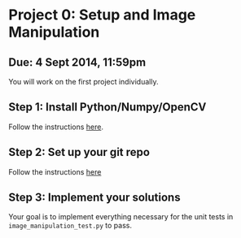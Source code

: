 Project 0: Setup and Image Manipulation
========

## Due: 4 Sept 2014, 11:59pm

You will work on the first project individually.

## Step 1: Install Python/Numpy/OpenCV

Follow the instructions [here](https://github.com/ut-cs378-vision-2014fall/course-info/blob/master/installing_open_cv.md).

## Step 2: Set up your git repo

Follow the instructions [here](https://github.com/ut-cs378-vision-2014fall/course-info/blob/master/github_setup.md)

## Step 3: Implement your solutions

Your goal is to implement everything necessary for the unit tests in `image_manipulation_test.py` to pass.
